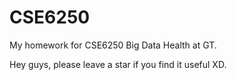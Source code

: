 # CSE6250
My homework for CSE6250 Big Data Health at GT.

Hey guys, please leave a star if you find it useful XD.
